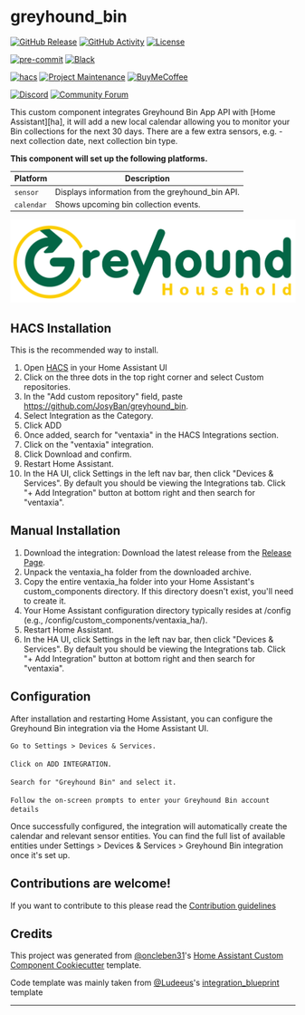 # greyhound_bin

[![GitHub Release][releases-shield]][releases]
[![GitHub Activity][commits-shield]][commits]
[![License][license-shield]](LICENSE)

[![pre-commit][pre-commit-shield]][pre-commit]
[![Black][black-shield]][black]

[![hacs][hacsbadge]][hacs]
[![Project Maintenance][maintenance-shield]][user_profile]
[![BuyMeCoffee][buymecoffeebadge]][buymecoffee]

[![Discord][discord-shield]][discord]
[![Community Forum][forum-shield]][forum]

This custom component integrates Greyhound Bin App API with [Home Assistant][ha], it will add a new local calendar allowing you to monitor your Bin collections for the next 30 days. There are a few extra sensors, e.g. - next collection date, next collection bin type.

**This component will set up the following platforms.**

| Platform   | Description                                      |
| ---------- | ------------------------------------------------ |
| `sensor`   | Displays information from the greyhound_bin API. |
| `calendar` | Shows upcoming bin collection events.            |

![example][exampleimg]

## HACS Installation

This is the recommended way to install.

1. Open [HACS][hacs] in your Home Assistant UI
2. Click on the three dots in the top right corner and select Custom repositories.
3. In the "Add custom repository" field, paste https://github.com/JosyBan/greyhound_bin.
4. Select Integration as the Category.
5. Click ADD
6. Once added, search for "ventaxia" in the HACS Integrations section.
7. Click on the "ventaxia" integration.
8. Click Download and confirm.
9. Restart Home Assistant.
10. In the HA UI, click Settings in the left nav bar, then click "Devices & Services". By default you should be viewing the Integrations tab. Click "+ Add Integration" button at bottom right and then search for "ventaxia".

## Manual Installation

1. Download the integration: Download the latest release from the [Release Page][releases].
2. Unpack the ventaxia_ha folder from the downloaded archive.
3. Copy the entire ventaxia_ha folder into your Home Assistant's custom_components directory. If this directory doesn't exist, you'll need to create it.
4. Your Home Assistant configuration directory typically resides at /config (e.g., /config/custom_components/ventaxia_ha/).
5. Restart Home Assistant.
6. In the HA UI, click Settings in the left nav bar, then click "Devices & Services". By default you should be viewing the Integrations tab. Click "+ Add Integration" button at bottom right and then search for "ventaxia".

## Configuration

After installation and restarting Home Assistant, you can configure the Greyhound Bin integration via the Home Assistant UI.

    Go to Settings > Devices & Services.

    Click on ADD INTEGRATION.

    Search for "Greyhound Bin" and select it.

    Follow the on-screen prompts to enter your Greyhound Bin account details

Once successfully configured, the integration will automatically create the calendar and relevant sensor entities. You can find the full list of available entities under Settings > Devices & Services > Greyhound Bin integration once it's set up.

## Contributions are welcome!

If you want to contribute to this please read the [Contribution guidelines](CONTRIBUTING.md)

## Credits

This project was generated from [@oncleben31](https://github.com/oncleben31)'s [Home Assistant Custom Component Cookiecutter](https://github.com/oncleben31/cookiecutter-homeassistant-custom-component) template.

Code template was mainly taken from [@Ludeeus](https://github.com/ludeeus)'s [integration_blueprint][integration_blueprint] template

---

[integration_blueprint]: https://github.com/custom-components/integration_blueprint
[black]: https://github.com/psf/black
[black-shield]: https://img.shields.io/badge/code%20style-black-000000.svg?style=for-the-badge
[buymecoffee]: https://www.buymeacoffee.com/JosyBan
[buymecoffeebadge]: https://img.shields.io/badge/buy%20me%20a%20coffee-donate-yellow.svg?style=for-the-badge
[commits-shield]: https://img.shields.io/github/commit-activity/y/JosyBan/greyhound_bin.svg?style=for-the-badge
[commits]: https://github.com/JosyBan/greyhound_bin/commits/main
[hacs]: https://hacs.xyz
[hacsbadge]: https://img.shields.io/badge/HACS-Custom-orange.svg?style=for-the-badge
[discord]: https://discord.gg/Qa5fW2R
[discord-shield]: https://img.shields.io/discord/330944238910963714.svg?style=for-the-badge
[exampleimg]: logo@x2.png
[forum-shield]: https://img.shields.io/badge/community-forum-brightgreen.svg?style=for-the-badge
[forum]: https://community.home-assistant.io/
[license-shield]: https://img.shields.io/github/license/JosyBan/greyhound_bin.svg?style=for-the-badge
[maintenance-shield]: https://img.shields.io/badge/maintainer-%40JosyBan-blue.svg?style=for-the-badge
[pre-commit]: https://github.com/pre-commit/pre-commit
[pre-commit-shield]: https://img.shields.io/badge/pre--commit-enabled-brightgreen?style=for-the-badge
[releases-shield]: https://img.shields.io/github/release/JosyBan/greyhound_bin.svg?style=for-the-badge
[releases]: https://github.com/JosyBan/greyhound_bin/releases
[user_profile]: https://github.com/JosyBan
[greyhound_bin]: https://github.com/JosyBan/greyhound_bin
